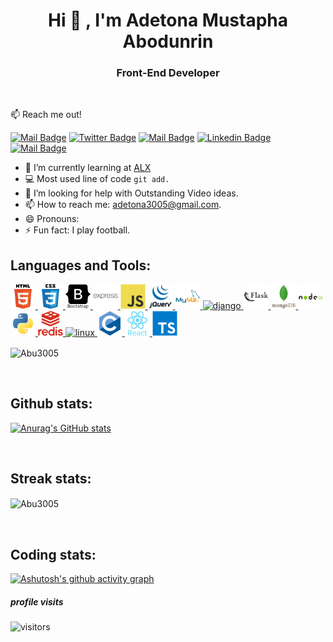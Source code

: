 <h1 align="center">Hi 👋 , I'm Adetona Mustapha Abodunrin</h1>
<h3 align="center">Front-End Developer </h3><br/>

:mailbox: Reach me out!

[![Mail Badge](https://img.shields.io/badge/-adetona3005-c0392b?style=flat&labelColor=c0392b&logo=gmail&logoColor=white)](mailto:adetona3005@gmail.com) [![Twitter Badge](https://img.shields.io/badge/-@AdetonaMustaph2-1ca0f1?style=flat&labelColor=1ca0f1&logo=twitter&logoColor=white&link=https://twitter.com/AdetonaMustaph2)](https://twitter.com/AdetonaMustaph2) [![Mail Badge](https://img.shields.io/badge/-Non-e74c3c?style=flat&labelColor=e74c3c&logo=youtube&logoColor=white)](Non) [![Linkedin Badge](https://img.shields.io/badge/-adetonamustapha-0e76a8?style=flat&labelColor=0e76a8&logo=linkedin&logoColor=white)](https://www.linkedin.com/in/adetona-mustapha-1a6683247/) [![Mail Badge](https://img.shields.io/badge/-@mustaphaadetona-e84393?style=flat&labelColor=e84393&logo=instagram&logoColor=white)](https://instagram.com/islempenywis) 

<!-- TODO: Add last video link -->

- 🔭 I’m currently learning at [ALX](https://www.alxafrica.com/)
- :computer: Most used line of code `git add.`
- 🤔 I’m looking for help with Outstanding Video ideas.
- 📫 How to reach me: adetona3005@gmail.com.
- 😄 Pronouns: 
- ⚡ Fun fact: I play football.

<h2 align="left">Languages and Tools:</h2>
</a> <a href="https://www.w3.org/html/" target="_blank" rel="noreferrer"> <img src="https://raw.githubusercontent.com/devicons/devicon/master/icons/html5/html5-original-wordmark.svg" alt="html5" width="40" height="40"/> </a>
<a href="https://www.w3schools.com/css/" target="_blank" rel="noreferrer"> <img src="https://raw.githubusercontent.com/devicons/devicon/master/icons/css3/css3-original-wordmark.svg" alt="css3" width="40" height="40"/> </a> <a href="https://getbootstrap.com" target="_blank" rel="noreferrer"> <img src="https://raw.githubusercontent.com/devicons/devicon/master/icons/bootstrap/bootstrap-plain-wordmark.svg" alt="bootstrap" width="40" height="40"/> </a> <a href="https://expressjs.com" target="_blank" rel="noreferrer"> <img src="https://raw.githubusercontent.com/devicons/devicon/master/icons/express/express-original-wordmark.svg" alt="express" width="40" height="40"/> <a href="https://developer.mozilla.org/en-US/docs/Web/JavaScript" target="_blank" rel="noreferrer"> <img src="https://raw.githubusercontent.com/devicons/devicon/master/icons/javascript/javascript-original.svg" alt="javascript" width="40" height="40"/> </a></a> <a href="https://www.jquery.com/" target="_blank" rel="noreferrer"> <img src="https://raw.githubusercontent.com/devicons/devicon/master/icons/jquery/jquery-original-wordmark.svg" alt="JQuery" width="40" height="40"/> </a></a> <a href="https://www.mysql.com/" target="_blank" rel="noreferrer"> <img src="https://raw.githubusercontent.com/devicons/devicon/master/icons/mysql/mysql-original-wordmark.svg" alt="mysql" width="40" height="40"/> </a>
</a> <a href="https://www.djangoproject.com/" target="_blank" rel="noreferrer"> <img src="https://raw.githubusercontent.com/devicons/devicon/master/icons/django/django-original-wordmark.svg" alt="django" width="40" height="40"/> </a></a> <a href="https://flask.palletsprojects.com/" target="_blank" rel="noreferrer"> <img src="https://raw.githubusercontent.com/devicons/devicon/master/icons/flask/flask-original-wordmark.svg" alt="flask" width="40" height="40"/> </a><a href="https://www.mongodb.com/" target="_blank" rel="noreferrer"> <img src="https://raw.githubusercontent.com/devicons/devicon/master/icons/mongodb/mongodb-original-wordmark.svg" alt="mongodb" width="40" height="40"/> </a> <a href="https://nodejs.org" target="_blank" rel="noreferrer"> <img src="https://raw.githubusercontent.com/devicons/devicon/master/icons/nodejs/nodejs-original-wordmark.svg" alt="nodejs" width="40" height="40"/> </a> <a href="https://www.python.org" target="_blank" rel="noreferrer"> <img src="https://raw.githubusercontent.com/devicons/devicon/master/icons/python/python-original.svg" alt="python" width="40" height="40"/> </a>
<a href="https://redis.com" target="_blank" rel="noreferrer"> <img src="https://raw.githubusercontent.com/devicons/devicon/master/icons/redis/redis-plain-wordmark.svg" alt="Redis" width="40" height="40"/> </a>
</a> <a href="https://www.linux.org/" target="_blank" rel="noreferrer"> <img src="https://raw.githubusercontent.com/devicons/devicon/master/icons/linux/linux-original-wordmark.svg" alt="linux" width="40" height="40"/> </a>
  </a> <a href="https://www.cppreference.com" target="_blank" rel="noreferrer"> <img src="https://raw.githubusercontent.com/devicons/devicon/master/icons/c/c-original.svg" alt="C" width="40" height="40"/> </a><a href="https://reactjs.org/" target="_blank" rel="noreferrer"> <img src="https://raw.githubusercontent.com/devicons/devicon/master/icons/react/react-original-wordmark.svg" alt="react" width="40" height="40"/> </a> <a href="https://www.typescriptlang.org/" target="_blank" rel="noreferrer"> <img src="https://raw.githubusercontent.com/devicons/devicon/master/icons/typescript/typescript-original.svg" alt="typescript" width="40" height="40"/> </a> </p>



<p><img align="center" src="https://github-readme-stats.vercel.app/api/top-langs?username=Abu3005&show_icons=true&locale=en&layout=compact&theme=dark" alt="Abu3005" /></p>

<br/>
<h2 align="left">Github stats:</h2>

[![Anurag's GitHub stats](https://github-readme-stats.vercel.app/api?username=Abu3005&hide=contribs,prs&show_icons=true&theme=tokyonight)](https://github.com/anuraghazra/github-readme-stats)

<br/>
<h2 align="left">Streak stats:</h2>

<p><img align="center" src="https://github-readme-streak-stats.herokuapp.com/?user=Abu3005&theme=dark" alt="Abu3005" /></p>


<br/>
<h2 align="left">Coding stats:</h2>

[![Ashutosh's github activity graph](https://github-readme-activity-graph.cyclic.app/graph?username=Abu3005&&theme=react-dark)](https://github.com/ashutosh00710/github-readme-activity-graph)

##### profile visits

![visitors](https://visitor-badge.glitch.me/badge?page_id=Abu3005.Abu3005.issue.1&left_color=green&right_color=red)

